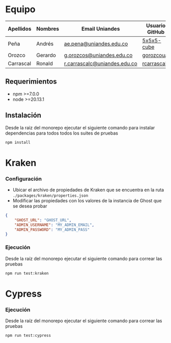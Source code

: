 # Equipo

| Apellidos | Nombres | Email Uniandes               | Usuario GitHub                                |
| --------- | ------- | ---------------------------- | --------------------------------------------- |
| Peña      | Andrés  | ae.pena@uniandes.edu.co      | [5x5x5-cube](https://github.com/5x5x5-cube)   |
| Orozco    | Gerardo | g.orozcos@uniandes.edu.co    | [gorozcoua](https://github.com/gorozcoua)     |
| Carrascal | Ronald  | r.carrascalc@uniandes.edu.co | [rcarrascalc](https://github.com/rcarrascalc) |

## Requerimientos

-   npm >=7.0.0
-   node >=20.13.1

## Instalación

Desde la raìz del monorepo ejecutar el siguiente comando para instalar dependencias para todos todos los suites de pruebas

```sh
npm install
```

# Kraken

### Configuración

-   Ubicar el archivo de propiedades de Kraken que se encuentra en la ruta `./packages/kraken/properties.json`
-   Modificar las propiedades con los valores de la instancia de Ghost que se desea probar

```json
{
    "GHOST_URL": "GHOST_URL",
    "ADMIN_USERNAME": "MY_ADMIN_EMAIL",
    "ADMIN_PASSWORD": "MY_ADMIN_PASS"
}
```

### Ejecución

Desde la raíz del monorepo ejecutar el siguiente comando para correar las pruebas

```sh
npm run test:kraken
```

# Cypress

### Ejecución

Desde la raíz del monorepo ejecutar el siguiente comando para correar las pruebas

```sh
npm run test:cypress
```
